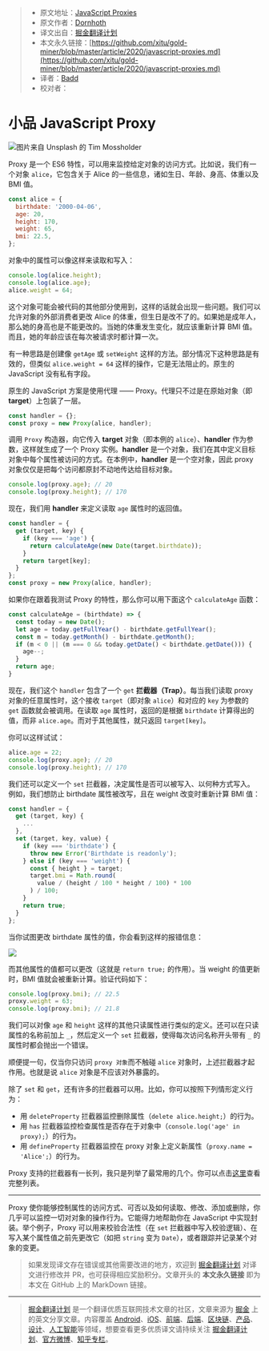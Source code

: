 > * 原文地址：[JavaScript Proxies](https://medium.com/javascript-in-plain-english/javascript-proxies-b41abcdd2bda)
> * 原文作者：[Dornhoth](https://medium.com/@dornhoth)
> * 译文出自：[掘金翻译计划](https://github.com/xitu/gold-miner)
> * 本文永久链接：[https://github.com/xitu/gold-miner/blob/master/article/2020/javascript-proxies.md](https://github.com/xitu/gold-miner/blob/master/article/2020/javascript-proxies.md)
> * 译者：[Badd](https://juejin.im/user/5b0f6d4b6fb9a009e405dda1)
> * 校对者：

# 小品 JavaScript Proxy

![图片来自 [Unsplash](https://unsplash.com/s/photos/private?utm_source=unsplash&utm_medium=referral&utm_content=creditCopyText) 的 [Tim Mossholder](https://unsplash.com/@timmossholder?utm_source=unsplash&utm_medium=referral&utm_content=creditCopyText)](https://cdn-images-1.medium.com/max/13200/1*MrmHIH3lN9LjMFcWS8GSVQ.jpeg)

Proxy 是一个 ES6 特性，可以用来监控给定对象的访问方式。比如说，我们有一个对象 `alice`，它包含关于 Alice 的一些信息，诸如生日、年龄、身高、体重以及 BMI 值。

```js
const alice = {
  birthdate: '2000-04-06',
  age: 20,
  height: 170,
  weight: 65,
  bmi: 22.5,
};
```

对象中的属性可以像这样来读取和写入：

```js
console.log(alice.height);
console.log(alice.age);
alice.weight = 64;
```

这个对象可能会被代码的其他部分使用到，这样的话就会出现一些问题。我们可以允许对象的外部消费者更改 Alice 的体重，但生日是改不了的。如果她是成年人，那么她的身高也是不能更改的。当她的体重发生变化，就应该重新计算 BMI 值。而且，她的年龄应该在每次被请求时都计算一次。

有一种思路是创建像 `getAge` 或 `setWeight` 这样的方法。部分情况下这种思路是有效的，但类似 `alice.weight = 64` 这样的操作，它是无法阻止的。原生的 JavaScript 没有私有字段。

原生的 JavaScript 方案是使用代理 —— Proxy。代理只不过是在原始对象（即 **target**）上包装了一层。

```js
const handler = {};
const proxy = new Proxy(alice, handler);
```

调用 `Proxy` 构造器，向它传入 **target** 对象（即本例的 `alice`）、**handler** 作为参数，这样就生成了一个 Proxy 实例。**handler** 是一个对象，我们在其中定义目标对象中每个属性被访问的方式。在本例中，**handler** 是一个空对象，因此 proxy 对象仅仅是把每个访问都原封不动地传达给目标对象。

```js
console.log(proxy.age); // 20
console.log(proxy.height); // 170
```

现在，我们用 **handler** 来定义读取 `age` 属性时的返回值。

```js
const handler = {
  get (target, key) {
    if (key === 'age') {
      return calculateAge(new Date(target.birthdate));
    }
    return target[key];
  }
};
const proxy = new Proxy(alice, handler);
```

如果你在跟着我测试 Proxy 的特性，那么你可以用下面这个 `calculateAge` 函数：

```js
const calculateAge = (birthdate) => {
  const today = new Date();
  let age = today.getFullYear() - birthdate.getFullYear();
  const m = today.getMonth() - birthdate.getMonth();
  if (m < 0 || (m === 0 && today.getDate() < birthdate.getDate())) {
    age--;
  }
  return age;
}
```

现在，我们这个 `handler` 包含了一个 `get` **拦截器（Trap）**。每当我们读取 proxy 对象的任意属性时，这个接收 `target`（即对象 `alice`）和对应的 `key` 为参数的 `get` 函数就会被调用。在读取 `age` 属性时，返回的是根据 `birthdate` 计算得出的值，而非 `alice.age`。而对于其他属性，就只返回 `target[key]`。

你可以这样试试：

```js
alice.age = 22;
console.log(proxy.age); // 20
console.log(proxy.height); // 170
```

我们还可以定义一个 `set` 拦截器，决定属性是否可以被写入、以何种方式写入。例如，我们想防止 birthdate 属性被改写，且在 weight 改变时重新计算 BMI 值：

```js
const handler = {
  get (target, key) {
    ...
  },
  set (target, key, value) {
    if (key === 'birthdate') {
      throw new Error('Birthdate is readonly');
    } else if (key === 'weight') {
      const { height } = target;
      target.bmi = Math.round(
        value / (height / 100 * height / 100) * 100
      ) / 100;
    }
    return true;
  }
};
```

当你试图更改 birthdate 属性的值，你会看到这样的报错信息：

![](https://cdn-images-1.medium.com/max/2000/1*F8c3i-QoEFYTEsXGLSAbiA.png)

而其他属性的值都可以更改（这就是 `return true;` 的作用）。当 weight 的值更新时，BMI 值就会被重新计算。验证代码如下：

```js
console.log(proxy.bmi); // 22.5
proxy.weight = 63;
console.log(proxy.bmi); // 21.8
```

我们可以对像 `age` 和 `height` 这样的其他只读属性进行类似的定义。还可以在只读属性的名称前加上 `_`，然后定义一个 `set` 拦截器，使得每次访问名称开头带有 `_` 的属性时都会抛出一个错误。

顺便提一句，仅当你只访问 `proxy 对象`而不触碰 `alice` 对象时，上述拦截器才起作用。也就是说 `alice` 对象是不应该对外暴露的。

除了 `set` 和 `get`，还有许多的拦截器可以用。比如，你可以按照下列情形定义行为：

* 用 `deleteProperty` 拦截器监控删除属性（`delete alice.height;`）的行为。
* 用 `has` 拦截器监控检查属性是否存在于对象中（`console.log('age' in proxy);`）的行为。
* 用 `defineProperty` 拦截器监控在 proxy 对象上定义新属性（`proxy.name = 'Alice';`）的行为。

Proxy 支持的拦截器有一长列，我只是列举了最常用的几个。你可以点击[这里](https://developer.mozilla.org/en-US/docs/Web/JavaScript/Reference/Global_Objects/Proxy)查看完整列表。

---

Proxy 使你能够控制属性的访问方式、可否以及如何读取、修改、添加或删除，你几乎可以监控一切对对象的操作行为。它能得力地帮助你在 JavaScript 中实现封装。举个例子，Proxy 可以用来校验合法性（在 `set` 拦截器中写入校验逻辑）、在写入某个属性值之前先更改它（如把 `string` 变为 `Date`），或者跟踪并记录某个对象的变更。

> 如果发现译文存在错误或其他需要改进的地方，欢迎到 [掘金翻译计划](https://github.com/xitu/gold-miner) 对译文进行修改并 PR，也可获得相应奖励积分。文章开头的 **本文永久链接** 即为本文在 GitHub 上的 MarkDown 链接。

---

> [掘金翻译计划](https://github.com/xitu/gold-miner) 是一个翻译优质互联网技术文章的社区，文章来源为 [掘金](https://juejin.im) 上的英文分享文章。内容覆盖 [Android](https://github.com/xitu/gold-miner#android)、[iOS](https://github.com/xitu/gold-miner#ios)、[前端](https://github.com/xitu/gold-miner#前端)、[后端](https://github.com/xitu/gold-miner#后端)、[区块链](https://github.com/xitu/gold-miner#区块链)、[产品](https://github.com/xitu/gold-miner#产品)、[设计](https://github.com/xitu/gold-miner#设计)、[人工智能](https://github.com/xitu/gold-miner#人工智能)等领域，想要查看更多优质译文请持续关注 [掘金翻译计划](https://github.com/xitu/gold-miner)、[官方微博](http://weibo.com/juejinfanyi)、[知乎专栏](https://zhuanlan.zhihu.com/juejinfanyi)。
